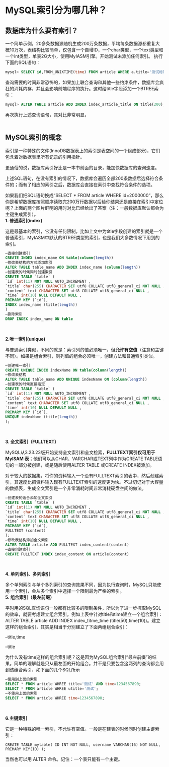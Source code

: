 # MySQL索引分为哪几种？

## 数据库为什么要有索引？
一个简单示例，20多条数据源随机生成200万条数据，平均每条数据源都重复大概10万次，表结构比较简单，仅包含一个自增ID，一个char类型，一个text类型和一个int类型，单表2G大小，使用MyIASM引擎。开始测试未添加任何索引。
执行下面的SQL语句：
```sql
mysql> SELECT id,FROM_UNIXTIME(time) FROM article WHERE a.title='测试标题'
```

查询需要的时间非常恐怖的，如果加上联合查询和其他一些约束条件，数据库会疯狂的消耗内存，并且会影响前端程序的执行。这时给title字段添加一个BTREE索引：

```sql
mysql> ALTER TABLE article ADD INDEX index_article_title ON title(200);
```

再次执行上述查询语句，其对比非常明显，
<br><br>


## MySQL索引的概念

索引是一种特殊的文件(InnoDB数据表上的索引是表空间的一个组成部分)，它们包含着对数据表里所有记录的引用指针。

更通俗的说，数据库索引好比是一本书前面的目录，能加快数据库的查询速度。

上述SQL语句，在没有索引的情况下，数据库会遍历全部200条数据后选择符合条件的；而有了相应的索引之后，数据库会直接在索引中查找符合条件的选项。

如果我们把SQL语句换成“SELECT * FROM article WHERE id=2000000”，那么你是希望数据库按照顺序读取完200万行数据以后给你结果还是直接在索引中定位呢？上面的两个图片鲜明的用时对比已经给出了答案（注：一般数据库默认都会为主键生成索引）。
<br>
**1. 普通索引(index)**

这是最基本的索引，它没有任何限制，比如上文中为title字段创建的索引就是一个普通索引，MyIASM中默认的BTREE类型的索引，也是我们大多数情况下用到的索引。
```sql
–直接创建索引
CREATE INDEX index_name ON table(column(length))
–修改表结构的方式添加索引
ALTER TABLE table_name ADD INDEX index_name (column(length))
–创建表的时候同时创建索引
CREATE TABLE `table` (
`id` int(11) NOT NULL AUTO_INCREMENT ,
`title` char(255) CHARACTER SET utf8 COLLATE utf8_general_ci NOT NULL ,
`content` text CHARACTER SET utf8 COLLATE utf8_general_ci NULL ,
`time` int(10) NULL DEFAULT NULL ,
PRIMARY KEY (`id`),
INDEX index_name (title(length))
)
–删除索引
DROP INDEX index_name ON table
```
<br>

**2.唯一索引(unique)**

与普通索引类似，不同的就是：索引列的值必须唯一，但**允许有空值**（注意和主键不同）。如果是组合索引，则列值的组合必须唯一，创建方法和普通索引类似。

```sql
–创建唯一索引
CREATE UNIQUE INDEX indexName ON table(column(length))
–修改表结构
ALTER TABLE table_name ADD UNIQUE indexName ON (column(length))
–创建表的时候直接指定
CREATE TABLE `table` (
`id` int(11) NOT NULL AUTO_INCREMENT ,
`title` char(255) CHARACTER SET utf8 COLLATE utf8_general_ci NOT NULL ,
`content` text CHARACTER SET utf8 COLLATE utf8_general_ci NULL ,
`time` int(10) NULL DEFAULT NULL ,
PRIMARY KEY (`id`),
UNIQUE indexName (title(length))
);
```

<br>

**3. 全文索引（FULLTEXT）**

MySQL从3.23.23版开始支持全文索引和全文检索，**FULLTEXT索引仅可用于MyISAM 表**；他们可以从CHAR、VARCHAR或TEXT列中作为CREATE TABLE语句的一部分被创建，或是随后使用ALTER TABLE 或CREATE INDEX被添加。

对于较大的数据集，将你的资料输入一个没有FULLTEXT索引的表中，然后创建索引，其速度比把资料输入现有FULLTEXT索引的速度更为快。不过切记对于大容量的数据表，生成全文索引是一个非常消耗时间非常消耗硬盘空间的做法。


```sql
–创建表的适合添加全文索引
CREATE TABLE `table` (
`id` int(11) NOT NULL AUTO_INCREMENT ,
`title` char(255) CHARACTER SET utf8 COLLATE utf8_general_ci NOT NULL ,
`content` text CHARACTER SET utf8 COLLATE utf8_general_ci NULL ,
`time` int(10) NULL DEFAULT NULL ,
PRIMARY KEY (`id`),
FULLTEXT (content)
);
–修改表结构添加全文索引
ALTER TABLE article ADD FULLTEXT index_content(content)
–直接创建索引
CREATE FULLTEXT INDEX index_content ON article(content)
```
<br>

**4. 单列索引、多列索引**

多个单列索引与单个多列索引的查询效果不同，因为执行查询时，MySQL只能使用一个索引，会从多个索引中选择一个限制最为严格的索引。
<br>
**5. 组合索引（最左前缀）**

平时用的SQL查询语句一般都有比较多的限制条件，所以为了进一步榨取MySQL的效率，就要考虑建立组合索引。例如上表中针对title和time建立一个组合索引：ALTER TABLE article ADD INDEX index_titme_time (title(50),time(10))。建立这样的组合索引，其实是相当于分别建立了下面两组组合索引：

–title,time

–title

为什么没有time这样的组合索引呢？这是因为MySQL组合索引“最左前缀”的结果。简单的理解就是只从最左面的开始组合。并不是只要包含这两列的查询都会用到该组合索引，如下面的几个SQL所示
```sql
–使用到上面的索引
SELECT * FROM article WHREE title='测试' AND time=1234567890;
SELECT * FROM article WHREE utitle='测试';
–不使用上面的索引
SELECT * FROM article WHREE time=1234567890;
```

<br>

**6.主键索引**

它是一种特殊的唯一索引，不允许有空值。一般是在建表的时候同时创建主键索引：
```aql
CREATE TABLE mytable( ID INT NOT NULL, username VARCHAR(16) NOT NULL, PRIMARY KEY(ID) );  
```
当然也可以用 ALTER 命令。记住：一个表只能有一个主键。